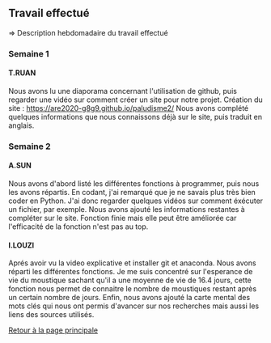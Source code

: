 ## Travail effectué 

=> Description hebdomadaire du travail effectué

### Semaine 1
#### T.RUAN
Nous avons lu une diaporama concernant l'utilisation de github, puis regarder une vidéo sur comment créer un site pour notre projet. 
Création du site : https://are2020-g8g9.github.io/paludisme2/ 
Nous avons complété quelques informations que nous connaissons déjà sur le site, puis traduit en anglais.


### Semaine 2
#### A.SUN
Nous avons d'abord listé les différentes fonctions à programmer, puis nous les avons répartis. En codant, j'ai remarqué que je ne savais plus très bien coder en Python. J'ai donc regarder quelques vidéos sur comment éxécuter un fichier, par exemple.
Nous avons ajouté les informations restantes à compléter sur le site.
Fonction finie mais elle peut être améliorée car l'efficacité de la fonction n'est pas au top.

#### I.LOUZI
Aprés avoir vu la video explicative et installer git et anaconda. Nous avons réparti les différentes fonctions. Je me suis concentré sur l'esperance de vie du moustique sachant qu'il a une moyenne de vie de 16.4 jours, cette fonction nous permet de connaitre le nombre de moustiques restant après un certain nombre de jours.
Enfin, nous avons ajouté la carte mental des mots clés qui nous ont permis d'avancer sur nos recherches mais aussi les liens des sources utilisés.


<a href="index.html"> Retour à la page principale </a>

